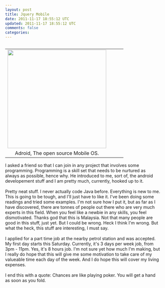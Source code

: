 ```yaml
---           
layout: post
title: Jquery Mobile
date: 2011-11-17 18:55:12 UTC
updated: 2011-11-17 18:55:12 UTC
comments: false
categories: 
---
```


<table cellpadding="0" cellspacing="0" class="tr-caption-container" style="float: left; margin-right: 1em; text-align: left;"><tbody><tr><td style="text-align: center;"><a href="http://androinica.com/wp-content/uploads/2008/10/android_logo.png" imageanchor="1" style="clear: left; margin-bottom: 1em; margin-left: auto; margin-right: auto;"><img border="0" height="320" src="http://androinica.com/wp-content/uploads/2008/10/android_logo.png" width="320" /></a></td></tr><tr><td class="tr-caption" style="text-align: center;">Adroid, The open source Mobile OS. </td><td class="tr-caption" style="text-align: center;"><br /></td><td class="tr-caption" style="text-align: center;"><br /></td><td class="tr-caption" style="text-align: center;"><br /></td></tr></tbody></table>I asked a friend so that I can join in any project that involves some programming. Programming is a skill set that needs to be nurtured as always as possible, hence why. He introduced to me, sort of, the android developement stuff and I am pretty much, currently, hooked up to it. <br /><br />Pretty neat stuff. I never actually code Java before. Everything is new to me. This is going to be tough, and I'll just have to like it. I've been doing some readings and tried some examples. I'm not sure how I put it, but as far as I have discovered, there are tonnes of people out there who are very much experts in this field. When you feel like a newbie in any skills, you feel dismotivated. Thanks god that this is Malaysia. Not that many people are good in this stuff, just yet. But I could be wrong. Heck I think I'm wrong. But what the heck, this stuff are interesting, I must say.<br /><br />I applied for a part time job at the nearby petrol station and was accepted. My first day starts this Saturday. Currently, it's 3 days per week job, from 3pm - 11pm. Yes, it's 8 hours job. I'm not sure yet how much I'm making, but I really do hope that this will give me some motivation to take care of my valueable time each day of the week. And I do hope this will cover my living expenses.<br /><br />I end this with a quote: Chances are like playing poker. You will get a hand as soon as you fold.